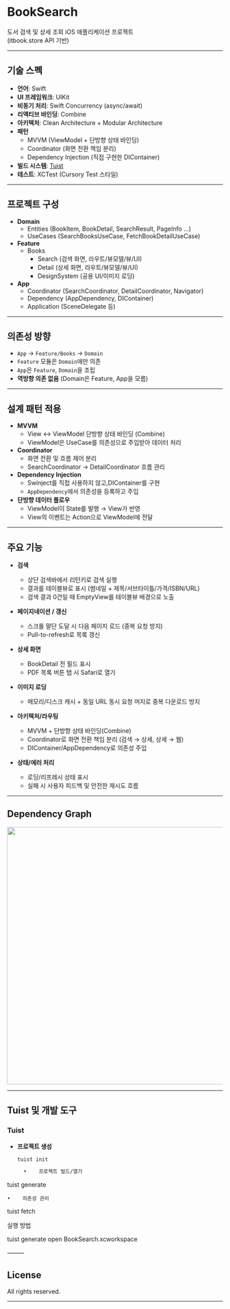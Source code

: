# BookSearch

도서 검색 및 상세 조회 iOS 애플리케이션 프로젝트  
(itbook.store API 기반)

---

## 기술 스펙

- **언어**: Swift
- **UI 프레임워크**: UIKit
- **비동기 처리**: Swift Concurrency (async/await)
- **리액티브 바인딩**: Combine
- **아키텍처**: Clean Architecture + Modular Architecture
- **패턴**
  - MVVM (ViewModel + 단방향 상태 바인딩)
  - Coordinator (화면 전환 책임 분리)
  - Dependency Injection (직접 구현한 DIContainer)
- **빌드 시스템**: [Tuist](https://tuist.io)
- **테스트**: XCTest (Cursory Test 스타일)

---

## 프로젝트 구성

- **Domain**
  - Entities (BookItem, BookDetail, SearchResult, PageInfo …)
  - UseCases (SearchBooksUseCase, FetchBookDetailUseCase)
- **Feature**
  - Books
    - Search (검색 화면, 라우트/뷰모델/뷰/UI)
    - Detail (상세 화면, 라우트/뷰모델/뷰/UI)
    - DesignSystem (공용 UI/이미지 로딩)
- **App**
  - Coordinator (SearchCoordinator, DetailCoordinator, Navigator)
  - Dependency (AppDependency, DIContainer)
  - Application (SceneDelegate 등)

---

## 의존성 방향

- `App` → `Feature/Books` → `Domain`
- `Feature` 모듈은 `Domain`에만 의존
- `App`은 `Feature`, `Domain`을 조립
- **역방향 의존 없음** (Domain은 Feature, App을 모름)

---

## 설계 패턴 적용

- **MVVM**  
  - View ↔ ViewModel 단방향 상태 바인딩 (Combine)
  - ViewModel은 UseCase를 의존성으로 주입받아 데이터 처리
- **Coordinator**  
  - 화면 전환 및 흐름 제어 분리
  - SearchCoordinator → DetailCoordinator 흐름 관리
- **Dependency Injection**  
  - Swinject를 직접 사용하지 않고,DIContainer를 구현
  - `AppDependency`에서 의존성을 등록하고 주입
- **단방향 데이터 플로우**  
  - ViewModel이 State를 발행 → View가 반영
  - View의 이벤트는 Action으로 ViewModel에 전달

---

## 주요 기능

- **검색**
  - 상단 검색바에서 리턴키로 검색 실행
  - 결과를 테이블뷰로 표시 (썸네일 + 제목/서브타이틀/가격/ISBN/URL)
  - 검색 결과 0건일 때 EmptyView를 테이블뷰 배경으로 노출

- **페이지네이션 / 갱신**
  - 스크롤 말단 도달 시 다음 페이지 로드 (중복 요청 방지)
  - Pull-to-refresh로 목록 갱신

- **상세 화면**
  - BookDetail 전 필드 표시
  - PDF 목록 버튼 탭 시 Safari로 열기

- **이미지 로딩**
  - 메모리/디스크 캐시 + 동일 URL 동시 요청 머지로 중복 다운로드 방지

- **아키텍처/라우팅**
  - MVVM + 단방향 상태 바인딩(Combine)
  - Coordinator로 화면 전환 책임 분리 (검색 → 상세, 상세 → 웹)
  - DIContainer/AppDependency로 의존성 주입

- **상태/에러 처리**
  - 로딩/리프레시 상태 표시
  - 실패 시 사용자 피드백 및 안전한 재시도 흐름

---

## Dependency Graph
<img src="./graph.svg" width="600" />

---

## Tuist 및 개발 도구

### Tuist
- **프로젝트 생성**
  ```bash
  tuist init

    •    프로젝트 빌드/열기

tuist generate


    •    의존성 관리

tuist fetch



실행 방법

tuist generate
open BookSearch.xcworkspace


⸻



## License
All rights reserved.

---
